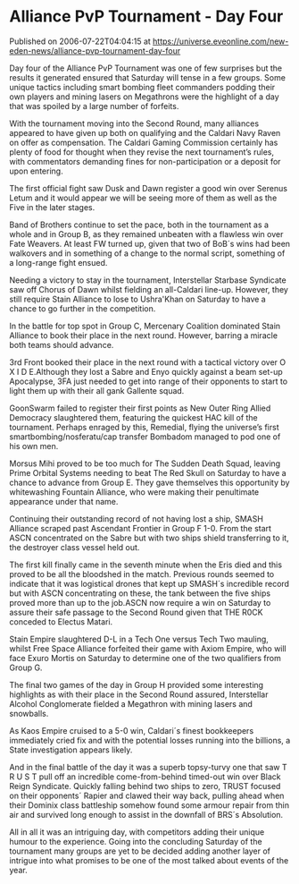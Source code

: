 # Alliance PvP Tournament - Day Four
Published on 2006-07-22T04:04:15 at https://universe.eveonline.com/new-eden-news/alliance-pvp-tournament-day-four

Day four of the Alliance PvP Tournament was one of few surprises but the results it generated ensured that Saturday will tense in a few groups. Some unique tactics including smart bombing fleet commanders podding their own players and mining lasers on Megathrons were the highlight of a day that was spoiled by a large number of forfeits.

With the tournament moving into the Second Round, many alliances appeared to have given up both on qualifying and the Caldari Navy Raven on offer as compensation. The Caldari Gaming Commission certainly has plenty of food for thought when they revise the next tournament’s rules, with commentators demanding fines for non-participation or a deposit for upon entering.

The first official fight saw Dusk and Dawn register a good win over Serenus Letum and it would appear we will be seeing more of them as well as the Five in the later stages.

Band of Brothers continue to set the pace, both in the tournament as a whole and in Group B, as they remained unbeaten with a flawless win over Fate Weavers. At least FW turned up, given that two of BoB´s wins had been walkovers and in something of a change to the normal script, something of a long-range fight ensued.

Needing a victory to stay in the tournament, Interstellar Starbase Syndicate saw off Chorus of Dawn whilst fielding an all-Caldari line-up. However, they still require Stain Alliance to lose to Ushra'Khan on Saturday to have a chance to go further in the competition.

In the battle for top spot in Group C, Mercenary Coalition dominated Stain Alliance to book their place in the next round. However, barring a miracle both teams should advance.

3rd Front booked their place in the next round with a tactical victory over O X I D E.Although they lost a Sabre and Enyo quickly against a beam set-up Apocalypse, 3FA just needed to get into range of their opponents to start to light them up with their all gank Gallente squad.

GoonSwarm failed to register their first points as New Outer Ring Allied Democracy slaughtered them, featuring the quickest HAC kill of the tournament. Perhaps enraged by this, Remedial, flying the universe’s first smartbombing/nosferatu/cap transfer Bombadom managed to pod one of his own men.

Morsus Mihi proved to be too much for The Sudden Death Squad, leaving Prime Orbital Systems needing to beat The Red Skull on Saturday to have a chance to advance from Group E. They gave themselves this opportunity by whitewashing Fountain Alliance, who were making their penultimate appearance under that name.

Continuing their outstanding record of not having lost a ship, SMASH Alliance scraped past Ascendant Frontier in Group F 1-0. From the start ASCN concentrated on the Sabre but with two ships shield transferring to it, the destroyer class vessel held out.

The first kill finally came in the seventh minute when the Eris died and this proved to be all the bloodshed in the match. Previous rounds seemed to indicate that it was logistical drones that kept up SMASH´s incredible record but with ASCN concentrating on these, the tank between the five ships proved more than up to the job.ASCN now require a win on Saturday to assure their safe passage to the Second Round given that THE R0CK conceded to Electus Matari.

Stain Empire slaughtered D-L in a Tech One versus Tech Two mauling, whilst Free Space Alliance forfeited their game with Axiom Empire, who will face Exuro Mortis on Saturday to determine one of the two qualifiers from Group G.

The final two games of the day in Group H provided some interesting highlights as with their place in the Second Round assured, Interstellar Alcohol Conglomerate fielded a Megathron with mining lasers and snowballs.

As Kaos Empire cruised to a 5-0 win, Caldari´s finest bookkeepers immediately cried fix and with the potential losses running into the billions, a State investigation appears likely. 

And in the final battle of the day it was a superb topsy-turvy one that saw T R U S T pull off an incredible come-from-behind timed-out win over Black Reign Syndicate. Quickly falling behind two ships to zero, TRUST focused on their opponents´ Rapier and clawed their way back, pulling ahead when their Dominix class battleship somehow found some armour repair from thin air and survived long enough to assist in the downfall of BRS´s Absolution.

All in all it was an intriguing day, with competitors adding their unique humour to the experience. Going into the concluding Saturday of the tournament many groups are yet to be decided adding another layer of intrigue into what promises to be one of the most talked about events of the year.
